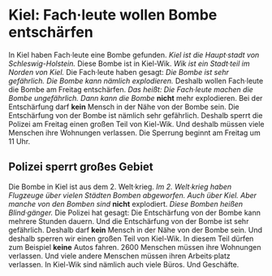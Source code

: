 # Kiel: Fach·leute wollen Bombe entschärfen

In Kiel haben Fach·leute eine Bombe gefunden.  *Kiel ist die Haupt·stadt von Schleswig-Holstein.*  Diese Bombe ist in Kiel-Wik.  *Wik ist ein Stadt·teil im Norden von Kiel.*  Die Fach·leute haben gesagt:  *Die Bombe ist sehr gefährlich.*   *Die Bombe kann nämlich explodieren.*  Deshalb wollen Fach·leute die Bombe am Freitag entschärfen. *Das heißt:*   *Die Fach·leute machen die Bombe ungefährlich.*   *Dann kann die Bombe*  **nicht** mehr explodieren. Bei der Entschärfung darf **kein** Mensch in der Nähe von der Bombe sein. Die Entschärfung von der Bombe ist nämlich sehr gefährlich. Deshalb sperrt die Polizei am Freitag einen großen Teil von Kiel-Wik. Und deshalb müssen viele Menschen ihre Wohnungen verlassen. Die Sperrung beginnt am Freitag um 11 Uhr. 

## Polizei sperrt großes Gebiet
Die Bombe in Kiel ist aus dem 2. Welt·krieg.  *Im 2. Welt∙krieg haben Flugzeuge über vielen Städten Bomben abgeworfen.*   *Auch über Kiel.*   *Aber manche von den Bomben sind*  **nicht** explodiert.  *Diese Bomben heißen Blind·gänger.*  Die Polizei hat gesagt: Die Entschärfung von der Bombe kann mehrere Stunden dauern. Und die Entschärfung von der Bombe ist sehr gefährlich. Deshalb darf **kein** Mensch in der Nähe von der Bombe sein. Und deshalb sperren wir einen großen Teil von Kiel-Wik. In diesem Teil dürfen zum Beispiel **keine** Autos fahren. 2600 Menschen müssen ihre Wohnungen verlassen. Und viele andere Menschen müssen ihren Arbeits·platz verlassen. In Kiel-Wik sind nämlich auch viele Büros. Und Geschäfte. 
